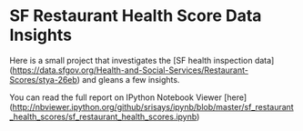 # SF Restaurant Health Score Data Insights

Here is a small project that investigates the 
[SF health inspection data]
(https://data.sfgov.org/Health-and-Social-Services/Restaurant-Scores/stya-26eb)
and gleans a few insights.

You can read the full report on IPython Notebook Viewer [here]
(http://nbviewer.ipython.org/github/srisays/ipynb/blob/master/sf_restaurant_health_scores/sf_restaurant_health_scores.ipynb)

